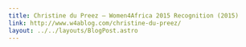 ```yaml
---
title: Christine du Preez – Women4Africa 2015 Recognition (2015)
link: http://www.w4ablog.com/christine-du-preez/
layout: ../../layouts/BlogPost.astro
---
```

